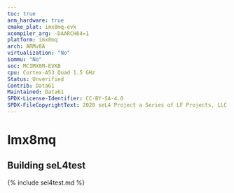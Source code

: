 ```yaml
---
toc: true
arm_hardware: true
cmake_plat: imx8mq-evk
xcompiler_arg: -DAARCH64=1
platform: imx8mq
arch: ARMv8A
virtualization: "No"
iommu: "No"
soc: MCIMX8M-EVKB
cpu: Cortex-A53 Quad 1.5 GHz
Status: Unverified
Contrib: Data61
Maintained: Data61
SPDX-License-Identifier: CC-BY-SA-4.0
SPDX-FileCopyrightText: 2020 seL4 Project a Series of LF Projects, LLC.
---
```

# Imx8mq

## Building seL4test

{% include sel4test.md %}

